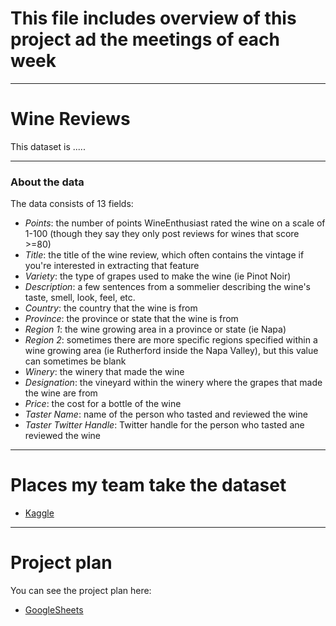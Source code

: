 # This file includes overview of this project ad the meetings of each week

---

# Wine Reviews

This dataset is .....

---

### About the data

The data consists of 13 fields:

- *Points*: the number of points WineEnthusiast rated the wine on a scale of 1-100 (though they say they only post reviews for wines that score >=80)
- *Title*: the title of the wine review, which often contains the vintage if you're interested in extracting that feature
- *Variety*: the type of grapes used to make the wine (ie Pinot Noir)
- *Description*: a few sentences from a sommelier describing the wine's taste, smell, look, feel, etc.
- *Country*: the country that the wine is from
- *Province*: the province or state that the wine is from
- *Region 1*: the wine growing area in a province or state (ie Napa)
- *Region 2*: sometimes there are more specific regions specified within a wine growing area (ie Rutherford inside the Napa Valley), but this value can sometimes be blank
- *Winery*: the winery that made the wine
- *Designation*: the vineyard within the winery where the grapes that made the wine are from
- *Price*: the cost for a bottle of the wine 
- *Taster Name*: name of the person who tasted and reviewed the wine
- *Taster Twitter Handle*: Twitter handle for the person who tasted ane reviewed the wine

---

# Places my team take the dataset

- [Kaggle](https://www.kaggle.com/zynicide/wine-reviews)

---

# Project plan 

You can see the project plan here:
- [GoogleSheets](https://docs.google.com/spreadsheets/d1a6YCNYcfdeE-low_JD90kefmyRYT_R-RUc9q5kXrmbk/edit#gid=541890420)